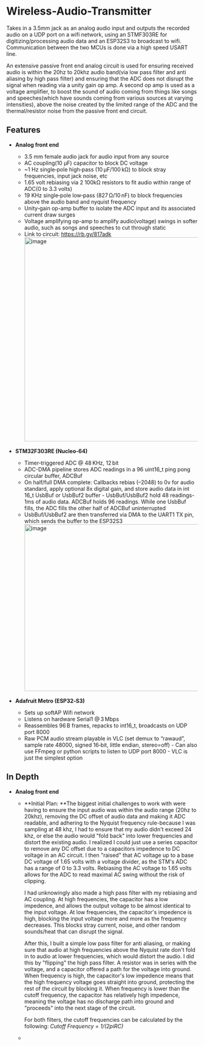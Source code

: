 # Wireless-Audio-Transmitter
Takes in a 3.5mm jack as an analog audio input and outputs the recorded audio on a UDP port on a wifi network, using an STMF303RE for digitizing/processing audio data and an ESP32S3 to broadcast to wifi. Communication between the two MCUs is done via a high speed USART line.

An extensive passive front end analog circuit is used for ensuring received audio is within the 20hz to 20khz audio band(via low pass filter and anti aliasing by high pass filter) and ensuring that the ADC does not disrupt the signal when reading via a unity gain op amp. A second op amp is used as a voltage amplifier, to boost the sound of audio coming from things like songs and speeches(which have sounds coming from various sources at varying intensities), above the noise created by the limited range of the ADC and the thermal/resistor noise from the passive front end circuit.

##  Features

- **Analog front end**
  - 3.5 mm female audio jack for audio input from any source
  - AC coupling(10 µF) capacitor to block DC voltage
  - ~1 Hz single‑pole high‑pass (10 µF/100 kΩ) to block stray frequencies, input jack noise, etc
  - 1.65 volt rebiasing via 2 100kΩ resistors to fit audio within range of ADC(0 to 3.3 volts)
  - 19 KHz single‑pole low‑pass (827 Ω/10 nF) to block frequencies above the audio band and nyquist frequency
  - Unity‑gain op-amp buffer to isolate the ADC input and its associated current draw surges
  - Voltage amplifying op-amp to amplify audio(voltage) swings in softer audio, such as songs and speeches to cut through static
  - Link to circuit: https://rb.gy/817adk 
    <img width="908" height="537" alt="image" src="https://github.com/user-attachments/assets/f873230e-8bbc-4cbe-b7ad-9086f6fec328" />


 
- **STM32F303RE (Nucleo‑64)**  
  - Timer‑triggered ADC @ 48 KHz, 12 bit  
  - ADC-DMA pipeline stores ADC readings in a 96 uint16_t ping pong circular buffer, ADCBuf
  - On half/full DMA complete: Callbacks rebias (–2048) to 0v for audio standard, apply optional 8x digital gain, and store audio data in int 16_t UsbBuf or UsbBuf2 buffer
        - UsbBuf/UsbBuf2 hold 48 readings-1ms of audio data. ADCBuf holds 96 readings. While one UsbBuf fills, the ADC fills the other half of ADCBuf uninterrupted
  - UsbBuf/UsbBuf2 are then transferred via DMA to the UART1 TX pin, which sends the buffer to the ESP32S3
    <img width="486" height="439" alt="image" src="https://github.com/user-attachments/assets/faf94b69-d7c5-457a-b736-1667df30e61a" />

 
- **Adafruit Metro (ESP32‑S3)**  
  - Sets up softAP Wifi network
  - Listens on hardware Serial1 @ 3 Mbps
  - Reassembles 96 B frames, repacks to int16_t, broadcasts on UDP port 8000
  - Raw PCM audio stream playable in VLC (set demux to “rawaud”, sample rate 48000, signed 16‑bit, little endian, stereo=off)
        - Can also use FFmpeg or python scripts to listen to UDP port 8000 - VLC is just the simplest option


##  In Depth
- **Analog front end**
  - **Initial Plan:  **The biggest initial challenges to work with were having to ensure the input audio was within the audio range (20hz to 20khz), removing the DC offset
    of audio data and making it ADC readable, and adhering to the Nyquist frequency rule-because I was sampling at 48 khz, I had to ensure that
    my audio didn't exceed 24 khz, or else the audio would "fold back" into lower frequencies and distort the existing audio. I realized I could just
    use a series capacitor to remove any DC offset due to a capacitors impedence to DC voltage in an AC circuit. I then "raised" that AC voltage up to
    a base DC voltage of 1.65 volts with a voltage divider, as the STM's ADC has a range of 0 to 3.3 volts. Rebiasing the AC voltage to 1.65 volts allows
    for the ADC to read maximal AC swing without the risk of clipping.

    I had unknowingly also made a high pass filter with my rebiasing and AC coupling. At high frequencies, the capacitor has a low impedence, and allows
    the output voltage to be almost identical to the input voltage. At low frequencies, the capacitor's impedence is high, blocking the input voltage
    more and more as the frequency decreases. This blocks stray current, noise, and other random sounds/heat that can disrupt the signal.

    After this, I built a simple low pass filter for anti aliasing, or making sure that audio at high frequencies above the Nyquist rate don't fold in
    to audio at lower frequencies, which would distort the audio. I did this by "flipping" the high pass filter. A resistor was in series with the voltage,
    and a capacitor offered a path for the voltage into ground. When frequency is high, the capacitor's low impedence means that the high frequency voltage
    goes straight into ground, protecting the rest of the circuit by blocking it. When frequency is lower than the cutoff frequency, the capacitor
    has relatively high impedence, meaning the voltage has no discharge path into ground and "proceeds" into the next stage of the circuit.

    For both filters, the cutoff frequencies can be calculated by the following: _Cutoff Frequency = 1/(2pi*R*C)_

    
  - 
